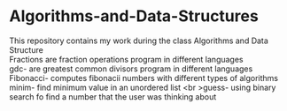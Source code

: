 # Algorithms-and-Data-Structures
This repository contains my work during the class Algorithms and Data Structure
<br />Fractions are fraction operations program in different languages
<br />gdc- are greatest common divisors program in different languages
<br />Fibonacci- computes fibonacii numbers with different types of algorithms
<br />minim- find minimum value in an unordered list
<br \>guess- using binary search fo find a number that the user was thinking about
